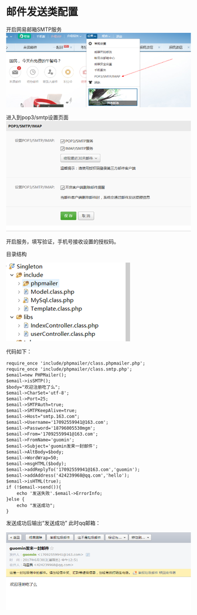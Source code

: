 # 邮件发送类配置 #
开启网易邮箱SMTP服务  
![开启网易邮箱SMTP服务](../img/20170630130851.png)

进入到pop3/smtp设置页面  
![开启网易邮箱SMTP服务](../img/20170630131009.png)

开启服务，填写验证，手机号接收设置的授权码。  

目录结构  

![目录结构](../img/20170630131547.png)

代码如下：

	require_once 'include/phpmailer/class.phpmailer.php';
    require_once 'include/phpmailer/class.smtp.php';
    $email=new PHPMailer();
    $email->isSMTP();
    $body="欢迎注册吃了么";
    $email->CharSet='utf-8';
    $email->Port=25;
    $email->SMTPAuth=true;
    $email->SMTPKeepAlive=true;
    $email->Host="smtp.163.com";
    $email->Username='17092559941@163.com';
    $email->Password='18796005530mgm';
    $email->From='17092559941@163.com';
    $email->FromName='guomin';
    $email->Subject='guomin发来一封邮件';
    $email->AltBody=$body;
    $email->WordWrap=50;
    $email->msgHTML($body);
    $email->addReplyTo('17092559941@163.com','guomin');
    $email->addAddress('424239968@qq.com','hello');
    $email->isHTML(true);
    if (!$email->send()){
        echo '发送失败'.$email->ErrorInfo;
    }else {
        echo "发送成功";
    }


发送成功后输出“发送成功” 此时qq邮箱：  

![qq邮箱](../img/20170630131909.png)
